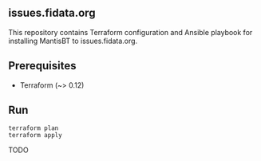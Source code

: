 <!--
SPDX-FileCopyrightText: ©  Basil Peace
SPDX-License-Identifier: FSFAP
-->
issues.fidata.org
----------

This repository contains Terraform configuration and Ansible playbook
for installing MantisBT to issues.fidata.org.

## Prerequisites
* Terraform (~> 0.12)

## Run
```
terraform plan
terraform apply
```
TODO
